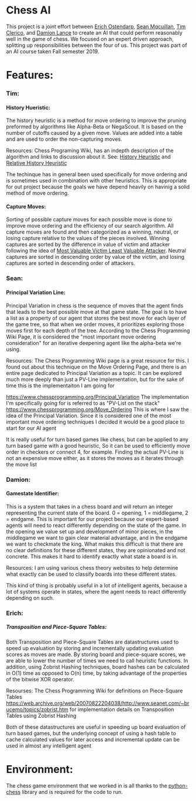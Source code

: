 # Chess AI

This project is a joint effort between [Erich Ostendarp](https://github.com/eostendarp), [Sean Mqcuillan](https://github.com/mcquill99), [Tim Clerico](https://github.com/tclerico), and [Damion Lance](https://github.com/damionlance) to create an AI that could perform reasonably well in the game of chess. We focused on an expert driven approach, splitting up responsibilities between the four of us. This project was part of an AI course taken Fall semester 2019.

# Features:

### Tim: 

#### History Hueristic:

  The history heuristic is a method for move ordering to improve the pruning preformed by algorithms like Alpha-Beta or NegaScout. It is based on the number of cutoffs caused by a given move. Values are added into a table and are used to order the non-capturing moves.
  
  Resources: Chess Programing Wiki, has an indepth description of the algorithm and links to discussion about it. See: [History Heuristic](https://www.chessprogramming.org/History_Heuristic) and [Relative History Heuristic](https://www.chessprogramming.org/Relative_History_Heuristic)
  
  The techinque has in general been used specifically for move ordering and is sometimes used in combination with other heuristics. This is appropriate for out project because the goals we have depend heavily on havinig a solid method of move ordering.

#### Capture Moves:

  Sorting of possible capture moves for each possible move is done to improve move ordering and the efficiency of our search algorithm. All capture moves are found and then categorized as a winning, neutral, or losing capture relative to the values of the pieces involved. Winning captures are sorted by the difference in value of victim and attacker following the idea of [Most Valuable Victim Least Valuable Attacker](https://www.chessprogramming.org/MVV-LVA). Neutral captures are sorted in descending order by value of the victim, and losing captures are sorted in descending order of attackers.
  
  
### Sean: 

#### Principal Variation Line:

  Principal Variation in chess is the sequence of moves that the agent finds that leads to the best possible move at that game state. The goal is to have a list as a property of our agent that stores the best move for each layer of the game tree, so that when we order moves, it prioritizes exploring those moves first for each depth of the tree. According to the Chess Programming Wiki Page, it is considered the "most important move ordering consideration" for an iterative deepening agent like the alpha-beta we're using. 
  
  Resources: The Chess Programming Wiki page is a great resource for this. I found out about this technique on the Move Ordering Page, and there is an entire page dedicated to Principal Variation as a topic. It can be explored much more deeply than just a PV-Line implementation, but for the sake of time this is the implementaiton I am going for
  
  https://www.chessprogramming.org/Principal_Variation The implementation I'm specifically going for is referred to as "PV-List on the stack"
  https://www.chessprogramming.org/Move_Ordering This is where I saw the idea of the Principal Variation. Since it is considered one of the most important move ordering techniques I decided it would be a good place to start for our AI agent
  
  It is really useful for turn based games like chess, but can be applied to any turn based game with a good heuristic, So it can be used to efficiently move order in checkers or connect 4, for example. Finding the actual PV-Line is not an expensive move either, as it stores the moves as it iterates through the move list
  
  
### Damion: 

#### Gamestate Identifier:

   This is a system that takes in a chess board and will return an integer representing the current state of the board. 0 = opening, 1 = middlegame, 2 = endgame. This is important for our project because our expert-based agents will need to react differently depending on the state of the game. In the opening we value set up and development of minor pieces, in the middlegame we want to gain clear material advantage, and in the endgame we want to checkmate the king. What makes this difficult is that there are no clear definitions for these different states, they are opinionated and not concrete. This makes it hard to identify exactly what state a board is in.
   
   Resources: I am using various chess theory websites to help determine what exactly can be used to classify boards into these different states.
   
   This kind of thing is probably useful in a lot of intelligent agents, because a lot of systems operate in states, where the agent needs to react differently depending on such.
   
   
### Erich: 

##### Transposition and Piece-Square Tables:

  Both Transposition and Piece-Square Tables are datastructures used to speed up evaluation by storing and incrementally updating evaluation scores as moves are made. By storing board and piece-square scores, we are able to lower the number of times we need to call heuristic functions. In addition, using Zobrist Hashing techniques, board hashes can be calculated in O(1) time as opposed to O(n) time, by taking advantage of the properties of the bitwise XOR operator.
  
  Resourses:
    The Chess Programming Wiki for definitions on Piece-Square Tables
    https://web.archive.org/web/20070822204038/http://www.seanet.com/~brucemo/topics/zobrist.htm for implementation details on Transposition Tables using Zobrist Hashing
    
   Both of these datastructures are useful in speeding up board evaluation of turn based games, but the underlying concept of using a hash table to cache calculated values for later access and incremental update can be used in almost any intelligent agent 


# Environment:

  The chess game environment that we worked in is all thanks to the [python-chess](https://python-chess.readthedocs.io/en/latest/) library and is required for the code to run.
